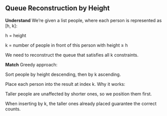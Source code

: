 ## Queue Reconstruction by Height
**Understand**
We’re given a list people, where each person is represented as [h, k]:

h = height

k = number of people in front of this person with height ≥ h

We need to reconstruct the queue that satisfies all k constraints.

**Match**
Greedy approach:

Sort people by height descending, then by k ascending.

Place each person into the result at index k.
Why it works:

Taller people are unaffected by shorter ones, so we position them first.

When inserting by k, the taller ones already placed guarantee the correct counts.